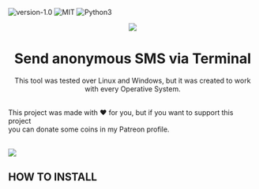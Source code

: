 ![version-1.0](https://img.shields.io/badge/version-1.0-orange)
![MIT](https://img.shields.io/badge/license-MIT-blue)
![Python3](https://img.shields.io/badge/language-Python3-yellow)

<p align="center"><img src="https://user-images.githubusercontent.com/104868654/167976018-0f0b60a7-3943-4035-a91a-105c7bb89154.png"></p>

<h1 align="center">Send anonymous SMS via Terminal</h1>
<p align="center">This tool was tested over Linux and Windows, but it was created to work with every Operative System.</p>
<br>
<h3">This project was made with ♥ for you, but if you want to support this project<br>you can donate some coins in my Patreon profile.</h3>
<br><br>
<p><a href="https://www.patreon.com/polartech_wh"><img src="https://user-images.githubusercontent.com/104868654/167985820-7f25298b-07d9-4308-a133-13e9f21424ef.png"></a></p>


<h2>HOW TO INSTALL</h2>
